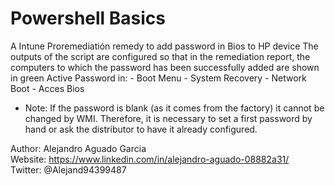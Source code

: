 # Powershell Basics
A Intune Proremediatión remedy to add password in Bios to HP device
The outputs of the script are configured so that in the remediation report, the computers to which the password has been successfully added are shown in green
Active Password in:
    - Boot Menu
    - System Recovery
    - Network Boot
    - Acces Bios

* Note:
    If the password is blank (as it comes from the factory) it cannot be changed by WMI. Therefore, it is necessary to set a first password by hand or ask the distributor to have it already configured.  

Author:  Alejandro Aguado Garcia  
Website: https://www.linkedin.com/in/alejandro-aguado-08882a31/  
Twitter: @Alejand94399487  
